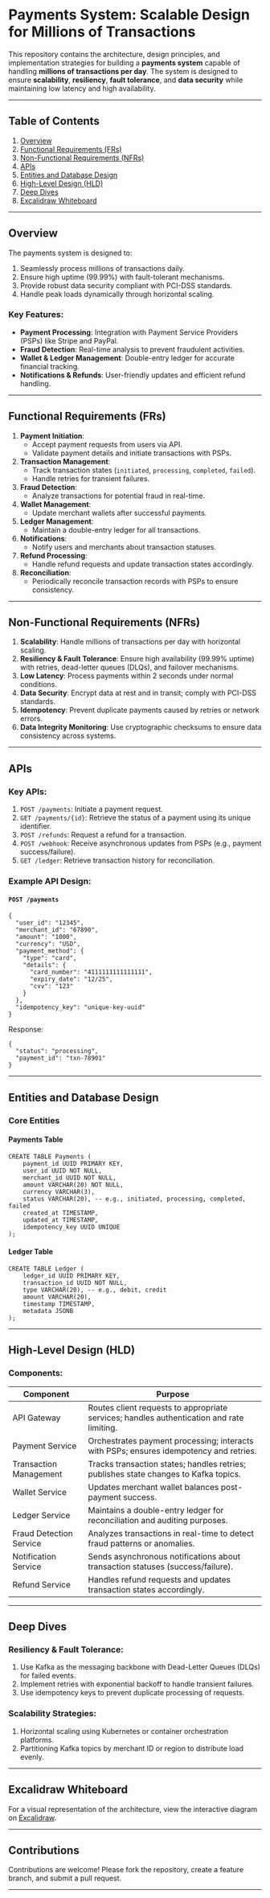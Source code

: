 # **Payments System: Scalable Design for Millions of Transactions**

This repository contains the architecture, design principles, and implementation strategies for building a **payments system** capable of handling **millions of transactions per day**. The system is designed to ensure **scalability**, **resiliency**, **fault tolerance**, and **data security** while maintaining low latency and high availability.

---

## **Table of Contents**

1. [Overview](#overview)
2. [Functional Requirements (FRs)](#functional-requirements-frs)
3. [Non-Functional Requirements (NFRs)](#non-functional-requirements-nfrs)
4. [APIs](#apis)
5. [Entities and Database Design](#entities-and-database-design)
6. [High-Level Design (HLD)](#high-level-design-hld)
7. [Deep Dives](#deep-dives)
8. [Excalidraw Whiteboard](#excalidraw-whiteboard)

---

## **Overview**

The payments system is designed to:
1. Seamlessly process millions of transactions daily.
2. Ensure high uptime (99.99%) with fault-tolerant mechanisms.
3. Provide robust data security compliant with PCI-DSS standards.
4. Handle peak loads dynamically through horizontal scaling.

### Key Features:
- **Payment Processing**: Integration with Payment Service Providers (PSPs) like Stripe and PayPal.
- **Fraud Detection**: Real-time analysis to prevent fraudulent activities.
- **Wallet & Ledger Management**: Double-entry ledger for accurate financial tracking.
- **Notifications & Refunds**: User-friendly updates and efficient refund handling.

---

## **Functional Requirements (FRs)**

1. **Payment Initiation**:
   - Accept payment requests from users via API.
   - Validate payment details and initiate transactions with PSPs.
2. **Transaction Management**:
   - Track transaction states (`initiated`, `processing`, `completed`, `failed`).
   - Handle retries for transient failures.
3. **Fraud Detection**:
   - Analyze transactions for potential fraud in real-time.
4. **Wallet Management**:
   - Update merchant wallets after successful payments.
5. **Ledger Management**:
   - Maintain a double-entry ledger for all transactions.
6. **Notifications**:
   - Notify users and merchants about transaction statuses.
7. **Refund Processing**:
   - Handle refund requests and update transaction states accordingly.
8. **Reconciliation**:
   - Periodically reconcile transaction records with PSPs to ensure consistency.

---

## **Non-Functional Requirements (NFRs)**

1. **Scalability**: Handle millions of transactions per day with horizontal scaling.
2. **Resiliency & Fault Tolerance**: Ensure high availability (99.99% uptime) with retries, dead-letter queues (DLQs), and failover mechanisms.
3. **Low Latency**: Process payments within 2 seconds under normal conditions.
4. **Data Security**: Encrypt data at rest and in transit; comply with PCI-DSS standards.
5. **Idempotency**: Prevent duplicate payments caused by retries or network errors.
6. **Data Integrity Monitoring**: Use cryptographic checksums to ensure data consistency across systems.

---

## **APIs**

### Key APIs:
1. `POST /payments`: Initiate a payment request.
2. `GET /payments/{id}`: Retrieve the status of a payment using its unique identifier.
3. `POST /refunds`: Request a refund for a transaction.
4. `POST /webhook`: Receive asynchronous updates from PSPs (e.g., payment success/failure).
5. `GET /ledger`: Retrieve transaction history for reconciliation.

### Example API Design:
#### `POST /payments`
```
{
  "user_id": "12345",
  "merchant_id": "67890",
  "amount": "1000",
  "currency": "USD",
  "payment_method": {
    "type": "card",
    "details": {
      "card_number": "4111111111111111",
      "expiry_date": "12/25",
      "cvv": "123"
    }
  },
  "idempotency_key": "unique-key-uuid"
}
```

Response:
```
{
  "status": "processing",
  "payment_id": "txn-78901"
}
```

---

## **Entities and Database Design**

### Core Entities

#### Payments Table
```
CREATE TABLE Payments (
    payment_id UUID PRIMARY KEY,
    user_id UUID NOT NULL,
    merchant_id UUID NOT NULL,
    amount VARCHAR(20) NOT NULL,
    currency VARCHAR(3),
    status VARCHAR(20), -- e.g., initiated, processing, completed, failed
    created_at TIMESTAMP,
    updated_at TIMESTAMP,
    idempotency_key UUID UNIQUE
);
```

#### Ledger Table
```
CREATE TABLE Ledger (
    ledger_id UUID PRIMARY KEY,
    transaction_id UUID NOT NULL,
    type VARCHAR(20), -- e.g., debit, credit
    amount VARCHAR(20),
    timestamp TIMESTAMP,
    metadata JSONB
);
```

---

## **High-Level Design (HLD)**

### Components:

| Component                  | Purpose                                                                                   |
|----------------------------|-------------------------------------------------------------------------------------------|
| API Gateway                | Routes client requests to appropriate services; handles authentication and rate limiting. |
| Payment Service            | Orchestrates payment processing; interacts with PSPs; ensures idempotency and retries.   |
| Transaction Management     | Tracks transaction states; handles retries; publishes state changes to Kafka topics.      |
| Wallet Service             | Updates merchant wallet balances post-payment success.                                    |
| Ledger Service             | Maintains a double-entry ledger for reconciliation and auditing purposes.                 |
| Fraud Detection Service    | Analyzes transactions in real-time to detect fraud patterns or anomalies.                 |
| Notification Service       | Sends asynchronous notifications about transaction statuses (success/failure).            |
| Refund Service             | Handles refund requests and updates transaction states accordingly.                       |

---

## **Deep Dives**

### Resiliency & Fault Tolerance:
1. Use Kafka as the messaging backbone with Dead-Letter Queues (DLQs) for failed events.
2. Implement retries with exponential backoff to handle transient failures.
3. Use idempotency keys to prevent duplicate processing of requests.

### Scalability Strategies:
1. Horizontal scaling using Kubernetes or container orchestration platforms.
2. Partitioning Kafka topics by merchant ID or region to distribute load evenly.

---

## Excalidraw Whiteboard

For a visual representation of the architecture, view the interactive diagram on [Excalidraw](https://excalidraw.com/#json=7OW2w2VcMdIInEpBQFU6c,SImXIgdwjOr6IWeg6y18Hg).

---

## Contributions

Contributions are welcome! Please fork the repository, create a feature branch, and submit a pull request.

---

